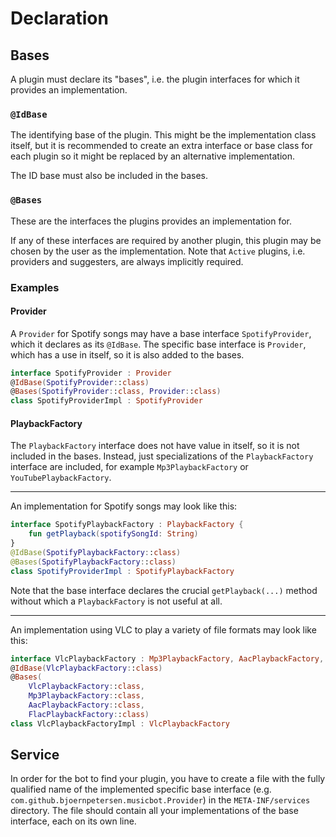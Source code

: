 # Declaration

## Bases

A plugin must declare its "bases",
i.e. the plugin interfaces for which it provides an implementation.

### `@IdBase`

The identifying base of the plugin. This might be the implementation class itself, but it is
recommended to create an extra interface or base class for each plugin so it might be replaced
by an alternative implementation.

The ID base must also be included in the bases.

### `@Bases`

These are the interfaces the plugins provides an implementation for.

If any of these interfaces are required by another plugin, this plugin may be chosen by the user
as the implementation.
Note that `Active` plugins, i.e. providers and suggesters, are always implicitly required.

### Examples

#### Provider

A `Provider` for Spotify songs may have a base interface `SpotifyProvider`, which it declares
as its `@IdBase`.
The specific base interface is `Provider`, which has a use in itself, so it is also added
to the bases.

```kotlin
interface SpotifyProvider : Provider
@IdBase(SpotifyProvider::class)
@Bases(SpotifyProvider::class, Provider::class)
class SpotifyProviderImpl : SpotifyProvider
```

#### PlaybackFactory

The `PlaybackFactory` interface does not have value in itself, so it is not included in the bases.
Instead, just specializations of the `PlaybackFactory` interface are included,
for example `Mp3PlaybackFactory` or `YouTubePlaybackFactory`.

---

An implementation for Spotify songs may look like this:

```kotlin
interface SpotifyPlaybackFactory : PlaybackFactory {
    fun getPlayback(spotifySongId: String)
}
@IdBase(SpotifyPlaybackFactory::class)
@Bases(SpotifyPlaybackFactory::class)
class SpotifyProviderImpl : SpotifyPlaybackFactory
```

Note that the base interface declares the crucial `getPlayback(...)` method
without which a `PlaybackFactory` is not useful at all.

---

An implementation using VLC to play a variety of file formats may look like this:

```kotlin
interface VlcPlaybackFactory : Mp3PlaybackFactory, AacPlaybackFactory, FlacPlaybackFactory
@IdBase(VlcPlaybackFactory::class)
@Bases(
    VlcPlaybackFactory::class,
    Mp3PlaybackFactory::class,
    AacPlaybackFactory::class,
    FlacPlaybackFactory::class)
class VlcPlaybackFactoryImpl : VlcPlaybackFactory
```

## Service

In order for the bot to find your plugin, you have to create a file with the fully qualified name
of the implemented specific base interface (e.g. `com.github.bjoernpetersen.musicbot.Provider`)
in the `META-INF/services` directory. The file should contain all your implementations of the
base interface, each on its own line.
